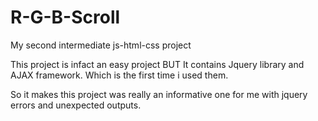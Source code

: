 # R-G-B-Scroll
My second intermediate js-html-css project

This project is infact an easy project
BUT
It contains Jquery library and AJAX framework.
Which is the first time i used them.

So it makes this project was really an informative one for me with jquery errors and unexpected outputs.
